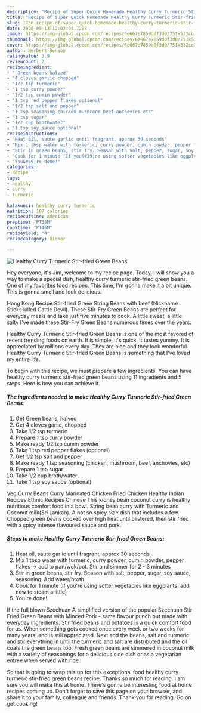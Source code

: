 ```yaml
---
description: "Recipe of Super Quick Homemade Healthy Curry Turmeric Stir-fried Green Beans"
title: "Recipe of Super Quick Homemade Healthy Curry Turmeric Stir-fried Green Beans"
slug: 1736-recipe-of-super-quick-homemade-healthy-curry-turmeric-stir-fried-green-beans
date: 2020-05-13T12:02:04.720Z
image: https://img-global.cpcdn.com/recipes/6e667e7859d0f3d0/751x532cq70/healthy-curry-turmeric-stir-fried-green-beans-recipe-main-photo.jpg
thumbnail: https://img-global.cpcdn.com/recipes/6e667e7859d0f3d0/751x532cq70/healthy-curry-turmeric-stir-fried-green-beans-recipe-main-photo.jpg
cover: https://img-global.cpcdn.com/recipes/6e667e7859d0f3d0/751x532cq70/healthy-curry-turmeric-stir-fried-green-beans-recipe-main-photo.jpg
author: Herbert Benson
ratingvalue: 3.9
reviewcount: 7
recipeingredient:
- " Green beans halved"
- "4 cloves garlic chopped"
- "1/2 tsp turmeric"
- "1 tsp curry powder"
- "1/2 tsp cumin powder"
- "1 tsp red pepper flakes optional"
- "1/2 tsp salt and pepper"
- "1 tsp seasoning chicken mushroom beef anchovies etc"
- "1 tsp sugar"
- "1/2 cup brothwater"
- "1 tsp soy sauce optional"
recipeinstructions:
- "Heat oil, saute garlic until fragrant, approx 30 seconds"
- "Mix 1 tbsp water with turmeric, curry powder, cumin powder, pepper flakes -&gt; add to pan/wok/pot. Stir and simmer for 2 - 3 minutes"
- "Stir in green beans, stir fry. Season with salt, pepper, sugar, soy sauce, seasoning. Add water/broth"
- "Cook for 1 minute (If you&#39;re using softer vegetables like eggplants, add now to steam a little)"
- "You&#39;re done!"
categories:
- Recipe
tags:
- healthy
- curry
- turmeric

katakunci: healthy curry turmeric 
nutrition: 107 calories
recipecuisine: American
preptime: "PT38M"
cooktime: "PT46M"
recipeyield: "4"
recipecategory: Dinner

---
```



![Healthy Curry Turmeric Stir-fried Green Beans](https://img-global.cpcdn.com/recipes/6e667e7859d0f3d0/751x532cq70/healthy-curry-turmeric-stir-fried-green-beans-recipe-main-photo.jpg)

Hey everyone, it's Jim, welcome to my recipe page. Today, I will show you a way to make a special dish, healthy curry turmeric stir-fried green beans. One of my favorites food recipes. This time, I'm gonna make it a bit unique. This is gonna smell and look delicious.

Hong Kong Recipe:Stir-fried Green String Beans with beef (Nickname : Sticks killed Cattle Devil). These Stir-Fry Green Beans are perfect for everyday meals and take just five minutes to cook. A little sweet, a little salty I&#39;ve made these Stir-Fry Green Beans numerous times over the years.

Healthy Curry Turmeric Stir-fried Green Beans is one of the most favored of recent trending foods on earth. It is simple, it's quick, it tastes yummy. It is appreciated by millions every day. They are nice and they look wonderful. Healthy Curry Turmeric Stir-fried Green Beans is something that I've loved my entire life.


To begin with this recipe, we must prepare a few ingredients. You can have healthy curry turmeric stir-fried green beans using 11 ingredients and 5 steps. Here is how you can achieve it.

<!--inarticleads1-->

##### The ingredients needed to make Healthy Curry Turmeric Stir-fried Green Beans:

1. Get  Green beans, halved
1. Get 4 cloves garlic, chopped
1. Take 1/2 tsp turmeric
1. Prepare 1 tsp curry powder
1. Make ready 1/2 tsp cumin powder
1. Take 1 tsp red pepper flakes (optional)
1. Get 1/2 tsp salt and pepper
1. Make ready 1 tsp seasoning (chicken, mushroom, beef, anchovies, etc)
1. Prepare 1 tsp sugar
1. Take 1/2 cup broth/water
1. Take 1 tsp soy sauce (optional)


Veg Curry Beans Curry Marinated Chicken Fried Chicken Healthy Indian Recipes Ethnic Recipes Chinese This kidney bean coconut curry is healthy nutritious comfort food in a bowl. String bean curry with Turmeric and Coconut milk(Sri Lankan). A not so spicy side dish that includes a few. Chopped green beans cooked over high heat until blistered, then stir fried with a spicy intense flavoured sauce and pork. 

<!--inarticleads2-->

##### Steps to make Healthy Curry Turmeric Stir-fried Green Beans:

1. Heat oil, saute garlic until fragrant, approx 30 seconds
1. Mix 1 tbsp water with turmeric, curry powder, cumin powder, pepper flakes -&gt; add to pan/wok/pot. Stir and simmer for 2 - 3 minutes
1. Stir in green beans, stir fry. Season with salt, pepper, sugar, soy sauce, seasoning. Add water/broth
1. Cook for 1 minute (If you&#39;re using softer vegetables like eggplants, add now to steam a little)
1. You&#39;re done!


If the full blown Szechuan A simplified version of the popular Szechuan Stir Fried Green Beans with Minced Pork - same flavour punch but made with everyday ingredients. Stir fried beans and potatoes is a quick comfort food for us. When something gets cooked once every week or two weeks for many years, and is still appreciated. Next add the beans, salt and turmeric and stir everything in until the turmeric and salt are distributed and the oil coats the green beans too. Fresh green beans are simmered in coconut milk with a variety of seasonings for a delicious side dish or as a vegetarian entree when served with rice. 

So that is going to wrap this up for this exceptional food healthy curry turmeric stir-fried green beans recipe. Thanks so much for reading. I am sure you will make this at home. There's gonna be interesting food at home recipes coming up. Don't forget to save this page on your browser, and share it to your family, colleague and friends. Thank you for reading. Go on get cooking!
